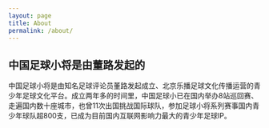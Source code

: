 ```yaml
---
layout: page
title: About
permalink: /about/
---
```



## 中国足球小将是由董路发起的

中国足球小将是由知名足球评论员董路发起成立、北京乐播足球文化传播运营的青少年足球文化平台。成立两年多的时间里，中国足球小已在国内举办8站巡回赛、走遍国内数十座城市，也曾11次出国挑战国际球队，参加足球小将系列赛事国内青少年球队超800支，已成为目前国内互联网影响力最大的青少年足球IP。
